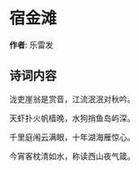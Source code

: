 # 宿金滩

**作者**: 乐雷发

## 诗词内容

泷吏崖翁是赏音，江流泯泯对秋吟。

天虾扑火帆樯晚，水狗捎鱼岛屿深。

千里庭闱云满眼，十年湖海雁惊心。

今宵客枕清如水，称读西山夜气箴。

